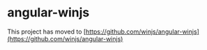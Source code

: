 angular-winjs
=============

This project has moved to [https://github.com/winjs/angular-winjs](https://github.com/winjs/angular-winjs)